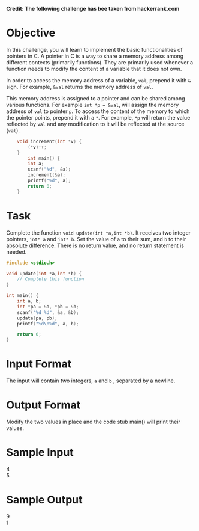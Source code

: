 **Credit: The following challenge has bee taken from hackerrank.com** 

# Objective

In this challenge, you will learn to implement the basic functionalities of pointers in C. A pointer in C is a way to share a memory address among different contexts (primarily functions). They are primarily used whenever a function needs to modify the content of a variable that it does not own.

In order to access the memory address of a variable, `val`, prepend it with `&` sign. For example, `&val` returns the memory address of `val`.

This memory address is assigned to a pointer and can be shared among various functions. For example `int *p = &val`,  will assign the memory address of `val` to pointer `p`. To access the content of the memory to which the pointer points, prepend it with a `*`. For example, `*p` will return the value reflected by `val` and any modification to it will be reflected at the source (`val`).

```C
	void increment(int *v) {
        (*v)++; 
    }
      	int main() {
        int a;
        scanf("%d", &a);
        increment(&a);
        printf("%d", a);
    	return 0;
    }
```

# Task

Complete the function `void update(int *a,int *b)`. It receives two integer pointers, `int* a` and `int* b`. Set the value of `a` to their sum, and `b` to their absolute difference. There is no return value, and no return statement is needed.

```C
#include <stdio.h>

void update(int *a,int *b) {
    // Complete this function 
}

int main() {
    int a, b;
    int *pa = &a, *pb = &b;
    scanf("%d %d", &a, &b);
    update(pa, pb);
    printf("%d\n%d", a, b);

    return 0;
}
```

# Input Format

The input will contain two integers,  `a` and `b` , separated by a newline.

# Output Format

Modify the two values in place and the code stub main() will print their values.


# Sample Input

4  
5  

# Sample Output

9  
1  
